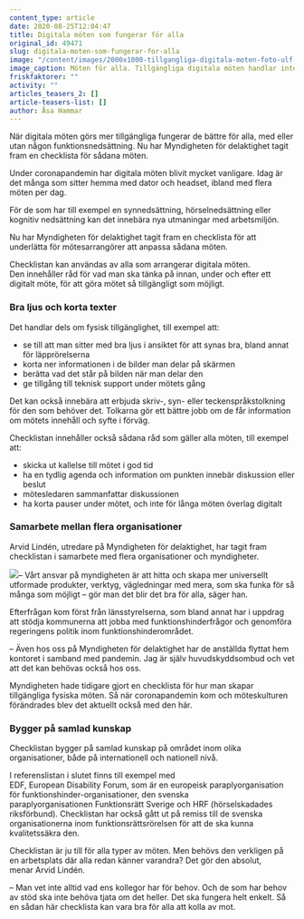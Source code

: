 ```yaml
---
content_type: article
date: 2020-08-25T12:04:47
title: Digitala möten som fungerar för alla
original_id: 49471
slug: digitala-moten-som-fungerar-for-alla
image: "/content/images/2000x1000-tillgangliga-digitala-moten-foto-ulf-palm-tt.jpg"
image_caption: Möten för alla. Tillgängliga digitala möten handlar inte bara om fungerande teknik utan också om ordning och reda, med till exempel information i god tid, tydlig agenda och en mötesordning som alla håller sig till.
friskfaktorer: ""
activity: ""
articles_teasers_2: []
article-teasers-list: []
author: Åsa Hammar
---
```


När digitala möten görs mer tillgängliga fungerar de bättre för alla, med eller utan någon funktionsnedsättning. Nu har Myndigheten för delaktighet tagit fram en checklista för sådana möten.

Under coronapandemin har digitala möten blivit mycket vanligare. Idag är det många som sitter hemma med dator och headset, ibland med flera möten per dag.

För de som har till exempel en synnedsättning, hörselnedsättning eller kognitiv nedsättning kan det innebära nya utmaningar med arbetsmiljön.

Nu har Myndigheten för delaktighet tagit fram en checklista för att underlätta för mötesarrangörer att anpassa sådana möten.

Checklistan kan användas av alla som arrangerar digitala möten. Den innehåller råd för vad man ska tänka på innan, under och efter ett digitalt möte, för att göra mötet så tillgängligt som möjligt.

### Bra ljus och korta texter

Det handlar dels om fysisk tillgänglighet, till exempel att:

- se till att man sitter med bra ljus i ansiktet för att synas bra, bland annat för läpprörelserna
- korta ner informationen i de bilder man delar på skärmen
- berätta vad det står på bilden när man delar den
- ge tillgång till teknisk support under mötets gång

Det kan också innebära att erbjuda skriv-, syn- eller teckenspråkstolkning för den som behöver det. Tolkarna gör ett bättre jobb om de får information om mötets innehåll och syfte i förväg.

Checklistan innehåller också sådana råd som gäller alla möten, till exempel att:

- skicka ut kallelse till mötet i god tid
- ha en tydlig agenda och information om punkten innebär diskussion eller beslut
- mötesledaren sammanfattar diskussionen
- ha korta pauser under mötet, och inte för långa möten överlag digitalt

### Samarbete mellan flera organisationer

Arvid Lindén, utredare på Myndigheten för delaktighet, har tagit fram checklistan i samarbete med flera organisationer och myndigheter.

[![](https://www.suntarbetsliv.se/wp-content/uploads/2020/08/arvid-linden2-foto-mfd-1.jpg)](https://www.suntarbetsliv.se/wp-content/uploads/2020/08/arvid-linden2-foto-mfd-1.jpg)– Vårt ansvar på myndigheten är att hitta och skapa mer universellt utformade produkter, verktyg, vägledningar med mera, som ska funka för så många som möjligt – gör man det blir det bra för alla, säger han.

Efterfrågan kom först från länsstyrelserna, som bland annat har i uppdrag att stödja kommunerna att jobba med funktionshinderfrågor och genomföra regeringens politik inom funktionshinderområdet.

– Även hos oss på Myndigheten för delaktighet har de anställda flyttat hem kontoret i samband med pandemin. Jag är själv huvudskyddsombud och vet att det kan behövas också hos oss.

Myndigheten hade tidigare gjort en checklista för hur man skapar tillgängliga fysiska möten. Så när coronapandemin kom och möteskulturen förändrades blev det aktuellt också med den här.

### Bygger på samlad kunskap

Checklistan bygger på samlad kunskap på området inom olika organisationer, både på internationell och nationell nivå.

I referenslistan i slutet finns till exempel med EDF, European Disability Forum, som är en europeisk paraplyorganisation för funktionshinder-organisationer, den svenska paraplyorganisationen Funktionsrätt Sverige och HRF (hörselskadades riksförbund). Checklistan har också gått ut på remiss till de svenska organisationerna inom funktionsrättsrörelsen för att de ska kunna kvalitetssäkra den.

Checklistan är ju till för alla typer av möten. Men behövs den verkligen på en arbetsplats där alla redan känner varandra? Det gör den absolut, menar Arvid Lindén.

– Man vet inte alltid vad ens kollegor har för behov. Och de som har behov av stöd ska inte behöva tjata om det heller. Det ska fungera helt enkelt. Så en sådan här checklista kan vara bra för alla att kolla av mot.
